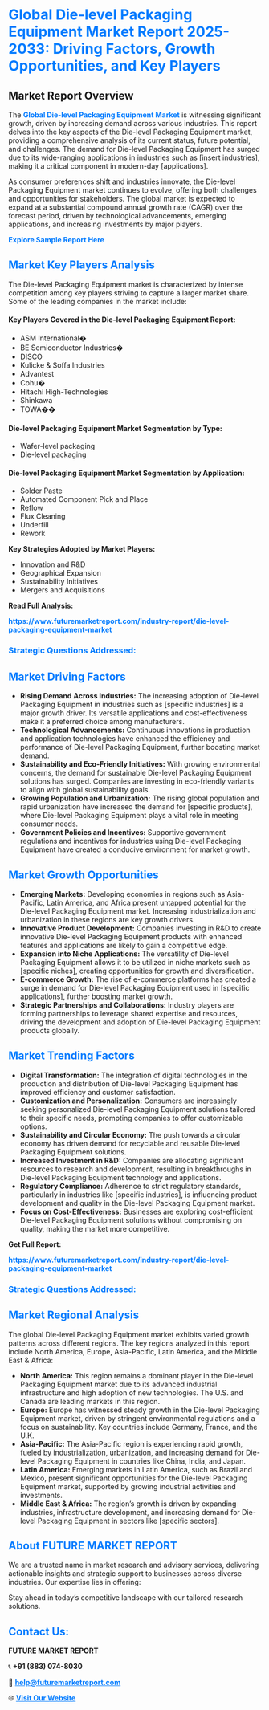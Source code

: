 <h1 style="color: #007BFF;">Global Die-level Packaging Equipment Market Report 2025-2033: Driving Factors, Growth Opportunities, and Key Players</h1>

<section id="overview">
<h2>Market Report Overview</h2>
<p>The <a href="https://www.futuremarketreport.com/industry-report/die-level-packaging-equipment-market" style="color: #007BFF; text-decoration: none;"><strong>Global Die-level Packaging Equipment Market</strong></a> is witnessing significant growth, driven by increasing demand across various industries. This report delves into the key aspects of the Die-level Packaging Equipment market, providing a comprehensive analysis of its current status, future potential, and challenges. The demand for Die-level Packaging Equipment has surged due to its wide-ranging applications in industries such as [insert industries], making it a critical component in modern-day [applications].</p>
<p>As consumer preferences shift and industries innovate, the Die-level Packaging Equipment market continues to evolve, offering both challenges and opportunities for stakeholders. The global market is expected to expand at a substantial compound annual growth rate (CAGR) over the forecast period, driven by technological advancements, emerging applications, and increasing investments by major players.</p>
</section>

<section id="overview">
<p><a href="https://www.futuremarketreport.com/request-sample/reportId=56728" style="color: #007BFF; text-decoration: none;"><strong>Explore Sample Report Here</strong></a></p>
</section>

<section id="key-players">
<h2 style="color: #007BFF;">Market Key Players Analysis</h2>
<p>The Die-level Packaging Equipment market is characterized by intense competition among key players striving to capture a larger market share. Some of the leading companies in the market include:</p>
<h4>Key Players Covered in the Die-level Packaging Equipment Report:</h4>
<ul><li>ASM International�</li><li>BE Semiconductor Industries�</li><li>DISCO</li><li>Kulicke &amp; Soffa Industries</li><li>Advantest</li><li>Cohu�</li><li>Hitachi High-Technologies</li><li>Shinkawa</li><li>TOWA��</li></ul>
<h4>Die-level Packaging Equipment Market Segmentation by Type:</h4>
<ul><li>Wafer-level packaging</li><li>Die-level packaging</li></ul>

<h4>Die-level Packaging Equipment Market Segmentation by Application:</h4>
<ul><li>Solder Paste</li><li>Automated Component Pick and Place</li><li>Reflow</li><li>Flux Cleaning</li><li>Underfill</li><li>Rework</li></ul>
<p><strong>Key Strategies Adopted by Market Players:</strong></p>
<ul>
<li>Innovation and R&D</li>
<li>Geographical Expansion</li>
<li>Sustainability Initiatives</li>
<li>Mergers and Acquisitions</li>
</ul>
</section>

<section>
<p><strong>Read Full Analysis: </strong></p><a href="https://www.futuremarketreport.com/industry-report/die-level-packaging-equipment-market" style="color: #007BFF; text-decoration: none;"><strong>https://www.futuremarketreport.com/industry-report/die-level-packaging-equipment-market</strong></a>
<h3 style="color: #007BFF;">Strategic Questions Addressed:</h3>
</section>

<section id="driving-factors">
<h2 style="color: #007BFF;">Market Driving Factors</h2>
<ul>
<li><strong>Rising Demand Across Industries:</strong> The increasing adoption of Die-level Packaging Equipment in industries such as [specific industries] is a major growth driver. Its versatile applications and cost-effectiveness make it a preferred choice among manufacturers.</li>
<li><strong>Technological Advancements:</strong> Continuous innovations in production and application technologies have enhanced the efficiency and performance of Die-level Packaging Equipment, further boosting market demand.</li>
<li><strong>Sustainability and Eco-Friendly Initiatives:</strong> With growing environmental concerns, the demand for sustainable Die-level Packaging Equipment solutions has surged. Companies are investing in eco-friendly variants to align with global sustainability goals.</li>
<li><strong>Growing Population and Urbanization:</strong> The rising global population and rapid urbanization have increased the demand for [specific products], where Die-level Packaging Equipment plays a vital role in meeting consumer needs.</li>
<li><strong>Government Policies and Incentives:</strong> Supportive government regulations and incentives for industries using Die-level Packaging Equipment have created a conducive environment for market growth.</li>
</ul>
</section>

<section id="growth-opportunities">
<h2 style="color: #007BFF;">Market Growth Opportunities</h2>
<ul>
<li><strong>Emerging Markets:</strong> Developing economies in regions such as Asia-Pacific, Latin America, and Africa present untapped potential for the Die-level Packaging Equipment market. Increasing industrialization and urbanization in these regions are key growth drivers.</li>
<li><strong>Innovative Product Development:</strong> Companies investing in R&D to create innovative Die-level Packaging Equipment products with enhanced features and applications are likely to gain a competitive edge.</li>
<li><strong>Expansion into Niche Applications:</strong> The versatility of Die-level Packaging Equipment allows it to be utilized in niche markets such as [specific niches], creating opportunities for growth and diversification.</li>
<li><strong>E-commerce Growth:</strong> The rise of e-commerce platforms has created a surge in demand for Die-level Packaging Equipment used in [specific applications], further boosting market growth.</li>
<li><strong>Strategic Partnerships and Collaborations:</strong> Industry players are forming partnerships to leverage shared expertise and resources, driving the development and adoption of Die-level Packaging Equipment products globally.</li>
</ul>
</section>

<section id="trending-factors">
<h2 style="color: #007BFF;">Market Trending Factors</h2>
<ul>
<li><strong>Digital Transformation:</strong> The integration of digital technologies in the production and distribution of Die-level Packaging Equipment has improved efficiency and customer satisfaction.</li>
<li><strong>Customization and Personalization:</strong> Consumers are increasingly seeking personalized Die-level Packaging Equipment solutions tailored to their specific needs, prompting companies to offer customizable options.</li>
<li><strong>Sustainability and Circular Economy:</strong> The push towards a circular economy has driven demand for recyclable and reusable Die-level Packaging Equipment solutions.</li>
<li><strong>Increased Investment in R&D:</strong> Companies are allocating significant resources to research and development, resulting in breakthroughs in Die-level Packaging Equipment technology and applications.</li>
<li><strong>Regulatory Compliance:</strong> Adherence to strict regulatory standards, particularly in industries like [specific industries], is influencing product development and quality in the Die-level Packaging Equipment market.</li>
<li><strong>Focus on Cost-Effectiveness:</strong> Businesses are exploring cost-efficient Die-level Packaging Equipment solutions without compromising on quality, making the market more competitive.</li>
</ul>
</section>

<section>
<p><strong>Get Full Report: </strong></p><a href="https://www.futuremarketreport.com/industry-report/die-level-packaging-equipment-market" style="color: #007BFF; text-decoration: none;"><strong>https://www.futuremarketreport.com/industry-report/die-level-packaging-equipment-market</strong></a>
<h3 style="color: #007BFF;">Strategic Questions Addressed:</h3>
</section>


<section id="regional-analysis">
<h2 style="color: #007BFF;">Market Regional Analysis</h2>
<p>The global Die-level Packaging Equipment market exhibits varied growth patterns across different regions. The key regions analyzed in this report include North America, Europe, Asia-Pacific, Latin America, and the Middle East & Africa:</p>
<ul>
<li><strong>North America:</strong> This region remains a dominant player in the Die-level Packaging Equipment market due to its advanced industrial infrastructure and high adoption of new technologies. The U.S. and Canada are leading markets in this region.</li>
<li><strong>Europe:</strong> Europe has witnessed steady growth in the Die-level Packaging Equipment market, driven by stringent environmental regulations and a focus on sustainability. Key countries include Germany, France, and the U.K.</li>
<li><strong>Asia-Pacific:</strong> The Asia-Pacific region is experiencing rapid growth, fueled by industrialization, urbanization, and increasing demand for Die-level Packaging Equipment in countries like China, India, and Japan.</li>
<li><strong>Latin America:</strong> Emerging markets in Latin America, such as Brazil and Mexico, present significant opportunities for the Die-level Packaging Equipment market, supported by growing industrial activities and investments.</li>
<li><strong>Middle East & Africa:</strong> The region’s growth is driven by expanding industries, infrastructure development, and increasing demand for Die-level Packaging Equipment in sectors like [specific sectors].</li>
</ul>
</section>

<footer>
<h2 style="color: #007BFF;">About FUTURE MARKET REPORT</h2>
<p>We are a trusted name in market research and advisory services, delivering actionable insights and strategic support to businesses across diverse industries. Our expertise lies in offering:</p>

<p>Stay ahead in today’s competitive landscape with our tailored research solutions.</p>

<h2 style="color: #007BFF;">Contact Us:</h2>
<p><strong>FUTURE MARKET REPORT</strong></p>
<p>📞 <strong>+91 (883) 074-8030</strong></p>
<p>📧 <strong><a href="mailto:help@futuremarketreport.com" style="color: #007BFF;">help@futuremarketreport.com</a></strong></p>
<p>🌐 <strong><a href="https://www.futuremarketreport.com/" style="color: #007BFF;">Visit Our Website</a></strong></p>
</footer>